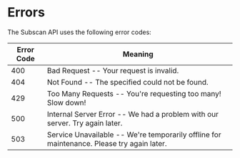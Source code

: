 # Errors

The Subscan API uses the following error codes:


Error Code | Meaning
---------- | -------
400 | Bad Request -- Your request is invalid.
404 | Not Found -- The specified could not be found.
429 | Too Many Requests -- You're requesting too many! Slow down!
500 | Internal Server Error -- We had a problem with our server. Try again later.
503 | Service Unavailable -- We're temporarily offline for maintenance. Please try again later.
